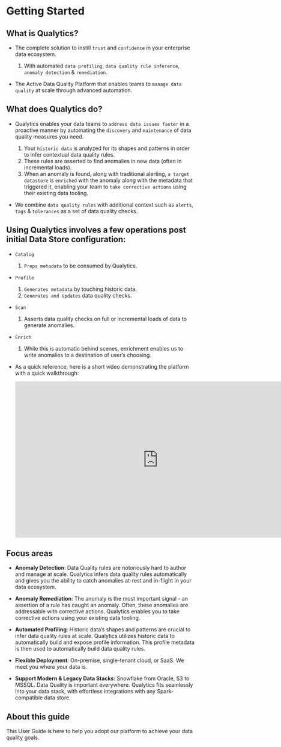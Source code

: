 # Getting Started

## What is Qualytics?

* The complete solution to instill `trust` and `confidence` in your enterprise data ecosystem.
    1. With automated `data profiling`, `data quality rule inference`, `anomaly detection` & `remediation`.

* The Active Data Quality Platform that enables teams to `manage data quality` at scale through advanced automation.
## What does Qualytics do?

* Qualytics enables your data teams to `address data issues faster` in a proactive manner by automating the `discovery` and `maintenance` of data quality measures you need.
    1. Your `historic data` is analyzed for its shapes and patterns in order to infer contextual data quality rules. 
    2. These rules are asserted to find anomalies in new data (often in incremental loads).
    3. When an anomaly is found, along with traditional alerting, `a target datastore` is `enriched` with the anomaly along with the metadata that triggered it, enabling your team to `take corrective actions` using their existing data tooling.

* We combine `data quality rules` with additional context such as `alerts`, `tags` & `tolerances` as a set of data quality checks.


## Using Qualytics involves a few operations post initial Data Store configuration:

* `Catalog`
    1. `Preps metadata` to be consumed by Qualytics.

* `Profile`
    1. `Generates metadata` by touching historic data.
    2. `Generates and Updates` data quality checks.

* `Scan`
    1. Asserts data quality checks on full or incremental loads of data to generate anomalies.

* `Enrich`
    1. While this is automatic behind scenes, enrichment enables us to write anomalies to a destination of user’s choosing.

* As a quick reference, here is a short video demonstrating the platform with a quick walkthrough:

    <iframe width="760" height="415" src="https://www.youtube.com/embed/Dxzt4LRibIE" title="YouTube video player" frameborder="0" allow="accelerometer; autoplay; clipboard-write; encrypted-media; gyroscope; picture-in-picture" allowfullscreen></iframe>

## Focus areas

* __Anomaly Detection__:
Data Quality rules are notoriously hard to author and manage at scale. Qualytics infers data quality rules automatically and gives you the ability to catch anomalies at-rest and in-flight in your data ecosystem.

* __Anomaly Remediation__:
The anomaly is the most important signal - an assertion of a rule has caught an anomaly. Often, these anomalies are addressable with corrective actions. Qualytics enables you to take corrective actions using your existing data tooling.

* __Automated Profiling__:
Historic data’s shapes and patterns are crucial to infer data quality rules at scale. Qualytics utilizes historic data to automatically build and expose profile information. This profile metadata is then used to automatically build data quality rules.

* __Flexible Deployment__:
On-premise, single-tenant cloud, or SaaS. We meet you where your data is.

* __Support Modern & Legacy Data Stacks__:
Snowflake from Oracle, S3 to MSSQL. Data Quality is important everywhere. Qualytics fits seamlessly into your data stack, with effortless integrations with any Spark-compatible data store.

## About this guide
This User Guide is here to help you adopt our platform to achieve your data quality goals.

<!-- * TODO - ADD FRESHNESS SLA FUNCTIONALITY, INCLUDE DETAILS FROM API DOCUMENTATION -->
